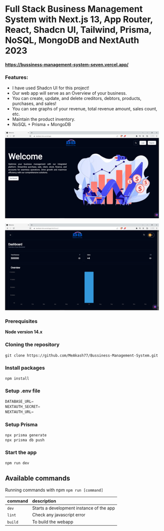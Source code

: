 # Full Stack Business Management System with Next.js 13, App Router, React, Shadcn UI, Tailwind, Prisma, NoSQL, MongoDB and NextAuth 2023

#### https://bussiness-management-system-seven.vercel.app/

### Features:

- I have used Shadcn UI for this project!
- Our web app will serve as an Overview of your business.
- You can create, update, and delete creditors, debtors, products, purchases, and sales!
- You can see graphs of your revenue, total revenue amount, sales count, etc.
- Maintain the product inventory.
- NoSQL + Prisma + MongoDB

![Screenshot](demo.png)

![Screenshot](demo1.png)

### Prerequisites

**Node version 14.x**

### Cloning the repository

```shell
git clone https://github.com/MeAkash77/Bussiness-Management-System.git
```

### Install packages

```shell
npm install
```

### Setup .env file

```js
DATABASE_URL=
NEXTAUTH_SECRET=
NEXTAUTH_URL=
```
 
### Setup Prisma

```shell
npx prisma generate
npx prisma db push

```

### Start the app

```shell
npm run dev
```

## Available commands

Running commands with npm `npm run [command]`

| command         | description                              |
| :-------------- | :--------------------------------------- |
| `dev`           | Starts a development instance of the app |
| `lint`          | Check any javascript error               |
| `build`         | To build the webapp                      |
